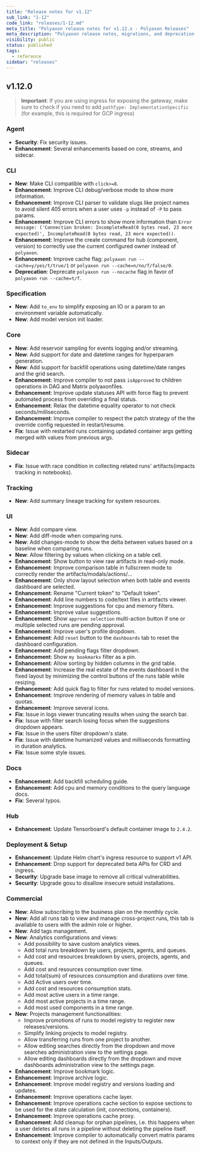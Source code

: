 ```yaml
---
title: "Release notes for v1.12"
sub_link: "1-12"
code_link: "releases/1-12.md"
meta_title: "Polyaxon release notes for v1.12.x - Polyaxon Releases"
meta_description: "Polyaxon release notes, migrations, and deprecation notes for v1.12.x."
visibility: public
status: published
tags:
  - reference
sidebar: "releases"
---
```


## v1.12.0

> **Important**: If you are using ingress for exposing the gateway, make sure to check if you need to add `pathType: ImplementationSpecific` (for example, this is required for GCP ingress) 

### Agent

 * **Security**: Fix security issues.
 * **Enhancement**: Several enhancements based on core, streams, and sidecar.

### CLI

 * **New**: Make CLI compatible with `click>=8`.
 * **Enhancement**: Improve CLI debug/verbose mode to show more information.
 * **Enhancement**: Improve CLI parser to validate slugs like project names to avoid silent 405 errors when a user uses `-p` instead of `-P` to pass params.
 * **Enhancement**: Improve CLI errors to show more information than `Error message: ('Connection broken: IncompleteRead(0 bytes read, 23 more expected)', IncompleteRead(0 bytes read, 23 more expected))`.
 * **Enhancement**: Improve the create command for hub (component, version) to correctly use the current configured owner instead of `polyaxon`.
 * **Enhancement**: Improve cache flag: `polyaxon run --cache=y/yes/t/true/1` or `polyaxon run --cache=n/no/f/false/0`.
 * **Deprecation**: Deprecate `polyaxon run --nocache` flag in favor of `polyaxon run --cache=t/f`.

### Specification

 * **New**: Add `to_env` to simplify exposing an IO or a param to an environment variable automatically.
 * **New**: Add model version init loader.

### Core

 * **New**: Add reservoir sampling for events logging and/or streaming.
 * **New**: Add support for date and datetime ranges for hyperparam generation.
 * **New**: Add support for backfill operations using datetime/date ranges and the grid search.
 * **Enhancement**: Improve compiler to not pass `isApproved` to children operations in DAG and Matrix polyaxonfiles.
 * **Enhancement**: Improve update statuses API with force flag to prevent automated process from overriding a final status.
 * **Enhancement**: Relax the datetime equality operator to not check seconds/milliseconds.
 * **Enhancement**: Improve compiler to respect the patch strategy of the the override config requested in restart/resume.
 * **Fix**: Issue with restarted runs containing updated container args getting merged with values from previous args.

### Sidecar

 * **Fix**: Issue with race condition in collecting related runs' artifacts(impacts tracking in notebooks).

### Tracking

 * **New**: Add summary lineage tracking for system resources. 

### UI

 * **New**: Add compare view.
 * **New**: Add diff-mode when comparing runs.
 * **New**: Add changes-mode to show the delta between values based on a baseline when comparing runs.
 * **New**: Allow filtering by values when clicking on a table cell.
 * **Enhancement**: Show button to view raw artifacts in read-only mode.
 * **Enhancement**: Improve comparison table in fullscreen mode to correctly render the artifacts/modals/actions/...
 * **Enhancement**: Only show layout selection when both table and events dashboard are selected.
 * **Enhancement**: Rename "Current token" to "Default token".
 * **Enhancement**: Add line numbers to code/text files in artifacts viewer.
 * **Enhancement**: Improve suggestions for cpu and memory filters.
 * **Enhancement**: Improve value suggestions.
 * **Enhancement**: Show `approve selection` multi-action button if one or multiple selected runs are pending approval.
 * **Enhancement**: Improve user's profile dropdown.
 * **Enhancement**: Add `reset` button to the `dashboards` tab to reset the dashboard configuration.
 * **Enhancement**: Add pending flags filter dropdown.
 * **Enhancement**: Show `my bookmarks` filter as a pin.
 * **Enhancement**: Allow sorting by hidden columns in the grid table.
 * **Enhancement**: Increase the real estate of the events dashboard in the fixed layout by minimizing the control buttons of the runs table while resizing.
 * **Enhancement**: Add quick flag to filter for runs related to model versions.
 * **Enhancement**: Improve rendering of memory values in table and quotas.
 * **Enhancement**: Improve several icons.
 * **Fix**: Issue in logs viewer truncating results when using the search bar.
 * **Fix**: Issue with filter search losing focus when the suggestions dropdown appears.
 * **Fix**: Issue in the users filter dropdown's state.
 * **Fix**: Issue with datetime humanized values and milliseconds formatting in duration analytics.
 * **Fix**: Issue some style issues.

### Docs

 * **Enhancement**: Add backfill scheduling guide.
 * **Enhancement**: Add cpu and memory conditions to the query language docs.
 * **Fix**: Several typos.

### Hub

 * **Enhancement**: Update Tensorboard's default container image to `2.4.2`.

### Deployment & Setup

 * **Enhancement**: Update Helm chart's ingress resource to support v1 API.
 * **Enhancement**: Drop support for deprecated beta APIs for CRD and ingress. 
 * **Security**: Upgrade base image to remove all critical vulnerabilities.
 * **Security**: Upgrade gosu to disallow insecure setuid installations.

### Commercial

 * **New**: Allow subscribing to the business plan on the monthly cycle.
 * **New**: Add all runs tab to view and manage cross-project runs, this tab is available to users with the admin role or higher.
 * **New**: Add tags management.
 * **New**: Analytics configurations and views:
   * Add possibility to save custom analytics views.
   * Add total runs breakdown by users, projects, agents, and queues.
   * Add cost and resources breakdown by users, projects, agents, and queues.
   * Add cost and resources consumption over time.
   * Add total(sum) of resources consumption and durations over time.
   * Add Active users over time.
   * Add cost and resources consumption stats.
   * Add most active users in a time range.
   * Add most active projects in a time range.
   * Add most used components in a time range.
 * **New**: Projects management functionalities:
   * Improve promotions of runs to model registry to register new releases/versions.
   * Simplify linking projects to model registry.
   * Allow transferring runs from one project to another.
   * Allow editing searches directly from the dropdown and move searches administration view to the settings page.
   * Allow editing dashboards directly from the dropdown and move dashboards administration view to the settings page.
 * **Enhancement**: Improve bookmark logic.
 * **Enhancement**: Improve archive logic.
 * **Enhancement**: Improve model registry and versions loading and updates.
 * **Enhancement**: Improve operations cache layer.
 * **Enhancement**: Improve operations cache section to expose sections to be used for the state calculation (init, connections, containers).
 * **Enhancement**: Improve operations cache proxy.
 * **Enhancement**: Add cleanup for orphan pipelines, i.e. this happens when a user deletes all runs in a pipeline without deleting the pipeline itself.
 * **Enhancement**: Improve compiler to automatically convert matrix params to context only if they are not defined in the Inputs/Outputs.
